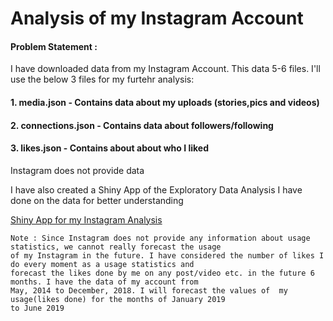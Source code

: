 # Analysis of my Instagram Account

#### Problem Statement :
I have downloaded data from my Instagram Account. This data 5-6 files. I'll use the below 3 files for my furtehr analysis:
#### 1. media.json - Contains data about my uploads (stories,pics and videos)
#### 2. connections.json - Contains data about followers/following
#### 3. likes.json - Contains about about who I liked

Instagram does not provide data

I have also created a Shiny App of the Exploratory Data Analysis I have done on the data for better understanding

[Shiny App for my Instagram Analysis](https://yatinkode.shinyapps.io/instaproject/)

```
Note : Since Instagram does not provide any information about usage statistics, we cannot really forecast the usage
of my Instagram in the future. I have considered the number of likes I do every moment as a usage statistics and
forecast the likes done by me on any post/video etc. in the future 6 months. I have the data of my account from
May, 2014 to December, 2018. I will forecast the values of  my usage(likes done) for the months of January 2019 
to June 2019
```
